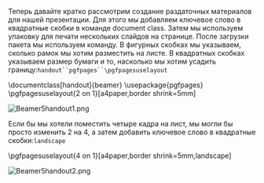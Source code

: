 Теперь давайте кратко рассмотрим создание раздаточных материалов для нашей презентации. Для этого мы добавляем ключевое слово в квадратные скобки в команде document class. Затем мы используем упаковку для печати нескольких слайдов на странице. После загрузки пакета мы используем команду. В фигурных скобках мы указываем, сколько рамок мы хотим разместить на листе. В квадратных скобках указываем размер бумаги и то, насколько мы хотим усадить границу:`handout``pgfpages``\pgfpagesuselayout`

\documentclass[handout]{beamer}
\usepackage{pgfpages}
\pgfpagesuselayout{2 on 1}[a4paper,border shrink=5mm]

![Beamer5handout1.png](https://sharelatex-wiki-cdn-671420.c.cdn77.org/learn-scripts/images/0/08/Beamer5handout1.png)

Если бы мы хотели поместить четыре кадра на лист, мы могли бы просто изменить 2 на 4, а затем добавить ключевое слово в квадратные скобки:`landscape`

\pgfpagesuselayout{4 on 1}[a4paper,border shrink=5mm,landscape]

![Beamer5handout2.png](https://sharelatex-wiki-cdn-671420.c.cdn77.org/learn-scripts/images/e/ec/Beamer5handout2.png)